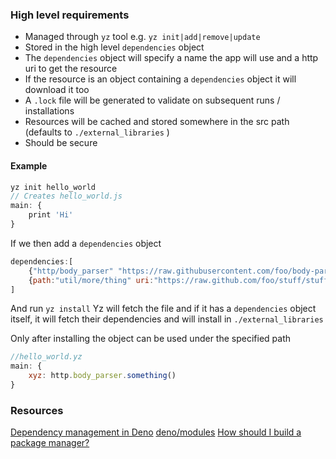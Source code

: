 
### High level requirements 

- Managed through `yz` tool e.g. `yz init|add|remove|update` 
- Stored in the high level `dependencies` object
- The `dependencies` object will specify a name the app will use and a http uri to get the resource
- If the resource is an object containing a `dependencies` object it will download it too
- A `.lock` file will be generated to validate on subsequent runs / installations 
- Resources will be cached and stored somewhere in the src path (defaults to `./external_libraries` )
- Should be secure

#### Example

```js
yz init hello_world
// Creates hello_world.js 
main: {
	print 'Hi'
}
```

If we then add a `dependencies` object
```js
dependencies:[
	{"http/body_parser" "https://raw.githubusercontent.com/foo/body-parser/v0.1.3/body_parser.yz"}
	{path:"util/more/thing" uri:"https://raw.github.com/foo/stuff/stuff/yz"}
]
```

And run `yz install` Yz will fetch the file and if it has a `dependencies` object itself, it will fetch their dependencies and will install in `./external_libraries`

Only after installing the object can be used under the specified path

```js
//hello_world.yz
main: {
    xyz: http.body_parser.something()
}
```


### Resources

[Dependency management in Deno](https://medium.com/deno-the-complete-reference/dependency-management-in-deno-48f1c91ad84d)
[deno/modules](https://docs.deno.com/runtime/manual/basics/modules/)
[How should I build a package manager?](https://www.reddit.com/r/ProgrammingLanguages/comments/m3wvsv/how_should_i_build_a_package_manager/)


